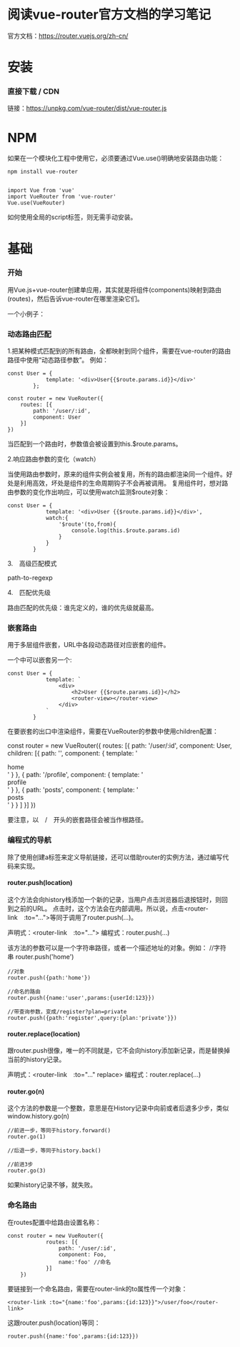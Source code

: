# 阅读vue-router官方文档的学习笔记

官方文档：https://router.vuejs.org/zh-cn/

# 安装

### 直接下载 / CDN

链接：https://unpkg.com/vue-router/dist/vue-router.js

# NPM

如果在一个模块化工程中使用它，必须要通过Vue.use()明确地安装路由功能：

    npm install vue-router
    

    import Vue from 'vue'
    import VueRouter from 'vue-router'
    Vue.use(VueRouter)

如何使用全局的script标签，则无需手动安装。

# 基础

### 开始

用Vue.js+vue-router创建单应用，其实就是将组件(components)映射到路由(routes)，然后告诉vue-router在哪里渲染它们。

一个小例子：

### 动态路由匹配

1.把某种模式匹配到的所有路由，全都映射到同个组件，需要在vue-router的路由路径中使用“动态路径参数”。
例如：

	const User = {
				template: '<div>User{{$route.params.id}}</div>'
			};
			
	const router = new VueRouter({
		routes: [{
			path: '/user/:id',
			component: User
		}]
	})

当匹配到一个路由时，参数值会被设置到this.$route.params。

2.响应路由参数的变化（watch）

当使用路由参数时，原来的组件实例会被复用，所有的路由都渲染同一个组件。好处是利用高效，坏处是组件的生命周期钩子不会再被调用。
复用组件时，想对路由参数的变化作出响应，可以使用watch监测$route对象：

	const User = {
				template: '<div>User {{$route.params.id}}</div>',
				watch:{
					'$route'(to,from){
						console.log(this.$route.params.id)
					}
				}
			}
			

3.　高级匹配模式

path-to-regexp 

4.　匹配优先级

路由匹配的优先级：谁先定义的，谁的优先级就最高。

### 嵌套路由

用于多层组件嵌套，URL中各段动态路径对应嵌套的组件。

一个<router-view>中可以嵌套另一个<router-view>:

	const User = {
				template: `
					<div>
						<h2>User {{$route.params.id}}</h2>						
						<router-view></router-view>
					</div>
				`
			}

在要嵌套的出口中渲染组件，需要在VueRouter的参数中使用children配置：

const router = new VueRouter({
				routes: [{
					path: '/user/:id',
					component: User,
					children: [{
							path: '',
							component: {
								template: '<div>home</div>'
							}
						}, {
							path: '/profile',
							component: {
								template: '<div>profile</div>'
							}
						},
						{
							path: 'posts',
							component: {
								template: '<div>posts</div>'
							}
						}
					]
				}]
			})

要注意，以　/　开头的嵌套路径会被当作根路径。

### 编程式的导航

除了使用<router-link>创建a标签来定义导航链接，还可以借助router的实例方法，通过编写代码来实现。

#### router.push(location)

这个方法会向history栈添加一个新的记录，当用户点击浏览器后退按钮时，则回到之前的URL。
点击<router-link>时，这个方法会在内部调用。所以说，点击<router-link　:to="...">等同于调用了router.push(...)。

声明式：<router-link　:to="...">
编程式：router.push(...)

该方法的参数可以是一个字符串路径，或者一个描述地址的对象。例如：
	//字符串
	router.push('home')
	
	//对象
	router.push({path:'home'})
	
	//命名的路由
	router.push({name:'user',params:{userId:123}})
	
	//带查询参数，变成/register?plan=private
	router.push({path:'register',query:{plan:'private'}})

#### router.replace(location)

跟router.push很像，唯一的不同就是，它不会向history添加新记录，而是替换掉当前的history记录。

声明式：<router-link　:to="..." replace>
编程式：router.replace(...)

#### router.go(n)

这个方法的参数是一个整数，意思是在History记录中向前或者后退多少步，类似window.history.go(n)

	//前进一步，等同于history.forward()
	router.go(1)
	
	//后退一步，等同于history.back()
	
	//前进3步
	router.go(3)
	
如果history记录不够，就失败。

### 命名路由

在routes配置中给路由设置名称：

	const router = new VueRouter({
				routes: [{
					path: '/user/:id',
					component: Foo,
					name:'foo' //命名
				}]
		})

要链接到一个命名路由，需要在router-link的to属性传一个对象：

	<router-link :to="{name:'foo',params:{id:123}}">/user/foo</router-link>

这跟router.push(location)等同：

	router.push({name:'foo',params:{id:123}})

